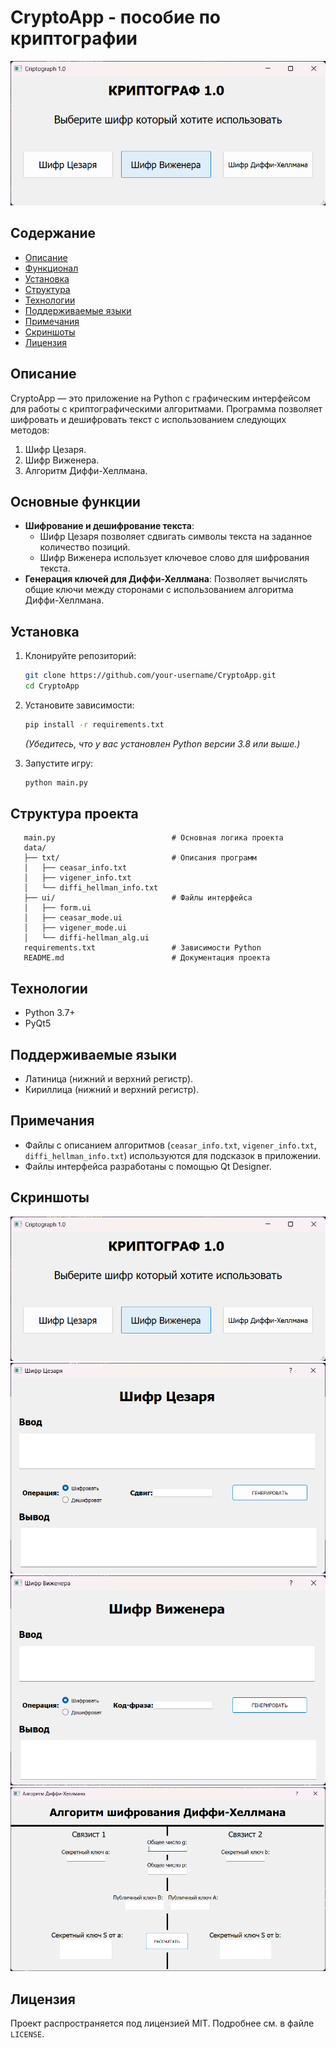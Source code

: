 # CryptoApp - пособие по криптографии

![MENU](data/files/menu.png)

## Содержание
- [Описание](#описание)
- [Функционал](#основные-функции)
- [Установка](#установка)
- [Структура](#структура-проекта)
- [Технологии](#технологии)
- [Поддерживаемые языки](#поддерживаемые-языки)
- [Примечания](#примечания)
- [Скриншоты](#скриншоты)
- [Лицензия](#лицензия)

## Описание
CryptoApp — это приложение на Python с графическим интерфейсом для работы с криптографическими алгоритмами. Программа позволяет шифровать и дешифровать текст с использованием следующих методов:
1. Шифр Цезаря.
2. Шифр Виженера.
3. Алгоритм Диффи-Хеллмана.

## Основные функции
- **Шифрование и дешифрование текста**:  
  - Шифр Цезаря позволяет сдвигать символы текста на заданное количество позиций.  
  - Шифр Виженера использует ключевое слово для шифрования текста.
- **Генерация ключей для Диффи-Хеллмана**: Позволяет вычислять общие ключи между сторонами с использованием алгоритма Диффи-Хеллмана.


## Установка
1. Клонируйте репозиторий:
   ```bash
   git clone https://github.com/your-username/CryptoApp.git
   cd CryptoApp
   ```
2. Установите зависимости:
   ```bash
   pip install -r requirements.txt
   ```
   *(Убедитесь, что у вас установлен Python версии 3.8 или выше.)*

3. Запустите игру:
   ```bash
   python main.py
   ```
   

## Структура проекта
```
   main.py                          # Основная логика проекта
   data/
   ├── txt/                         # Описания программ
   │   ├── ceasar_info.txt
   │   ├── vigener_info.txt
   │   └── diffi_hellman_info.txt
   ├── ui/                          # Файлы интерфейса
   │   ├── form.ui
   │   ├── ceasar_mode.ui
   │   ├── vigener_mode.ui
   │   └── diffi-hellman_alg.ui
   requirements.txt                 # Зависимости Python
   README.md                        # Документация проекта
   ```

## Технологии
- Python 3.7+
- PyQt5

## Поддерживаемые языки
- Латиница (нижний и верхний регистр).
- Кириллица (нижний и верхний регистр).

## Примечания
- Файлы с описанием алгоритмов (`ceasar_info.txt`, `vigener_info.txt`, `diffi_hellman_info.txt`) используются для подсказок в приложении.
- Файлы интерфейса разработаны с помощью Qt Designer.

## Скриншоты
![MENU](data/files/menu.png)
![](data/files/ceasar.png)
![](data/files/veegener.png)
![](data/files/diff-hell.png)

## Лицензия
Проект распространяется под лицензией MIT. Подробнее см. в файле `LICENSE`.